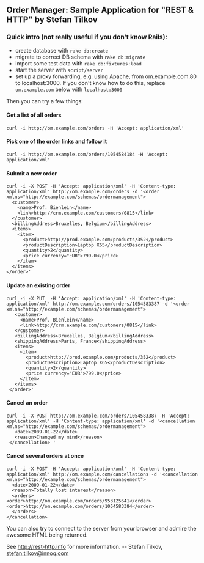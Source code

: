 ## Order Manager: Sample Application for "REST & HTTP" by Stefan Tilkov

### Quick intro (not really useful if you don't know Rails):

* create database with `rake db:create`
* migrate to correct DB schema with `rake db:migrate`
* import some test data with `rake db:fixtures:load`
* start the server with `script/server`
* set up a proxy forwarding, e.g. using Apache, from om.example.com:80 to localhost:3000. If you don't know how to do this, replace `om.example.com` below with `localhost:3000`

Then you can try a few things:

#### Get a list of all orders

    curl -i http://om.example.com/orders -H 'Accept: application/xml'

####  Pick one of the order links and follow it

    curl -i http://om.example.com/orders/1054584184 -H 'Accept: application/xml'

#### Submit a new order


    curl -i -X POST -H 'Accept: application/xml' -H 'Content-type: application/xml' http://om.example.com/orders -d '<order xmlns="http://example.com/schemas/ordermanagement">
      <customer>
        <name>Prof. Bienlein</name>
        <link>http://crm.example.com/customers/0815</link>
      </customer>
      <billingAddress>Bruxelles, Belgium</billingAddress>
      <items>
        <item>
          <product>http://prod.example.com/products/352</product>
          <productDescription>Laptop X65</productDescription>
          <quantity>2</quantity>
          <price currency="EUR">799.0</price>
        </item>
      </items>
    </order>'

#### Update an existing order


	curl -i -X PUT  -H 'Accept: application/xml' -H 'Content-type: application/xml' http://om.example.com/orders/1054583387 -d '<order xmlns="http://example.com/schemas/ordermanagement">
	   <customer>
	     <name>Prof. Bienlein</name>
	     <link>http://crm.example.com/customers/0815</link>
	   </customer>
	   <billingAddress>Bruxelles, Belgium</billingAddress>
	   <shippingAddress>Paris, France</shippingAddress>
	   <items>
	     <item>
	       <product>http://prod.example.com/products/352</product>
	       <productDescription>Laptop X65</productDescription>
	       <quantity>2</quantity>
	       <price currency="EUR">799.0</price>
	     </item>
	   </items>
	 </order>'
	
#### Cancel an order

    curl -i -X POST http://om.example.com/orders/1054583387 -H 'Accept: application/xml' -H 'Content-type: application/xml' -d '<cancellation xmlns="http://example.com/schemas/ordermanagement">
       <date>2009-01-22</date>
       <reason>Changed my mind</reason>
     </cancellation> '
    


#### Cancel several orders at once

	curl -i -X POST -H 'Accept: application/xml' -H 'Content-type: application/xml' http://om.example.com/cancellations -d '<cancellation xmlns="http://example.com/schemas/ordermanagement">
	  <date>2009-01-22</date>
	  <reason>Totally lost interest</reason>
	  <orders>
	<order>http://om.example.com/orders/953125641</order>
	<order>http://om.example.com/orders/1054583384</order>
	  </orders>
	</cancellation>

You can also try to connect to the server from your browser and admire the awesome HTML being returned.

See <a href="http://rest-http.info">http://rest-http.info</a> for more information. -- Stefan Tilkov, <a href="mailto:stefan.tilkov@innoq.com">stefan.tilkov@innoq.com</a>